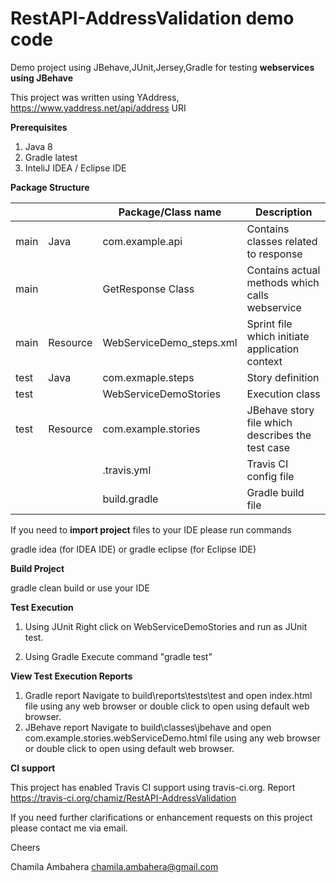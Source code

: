 # RestAPI-AddressValidation demo code
Demo project using JBehave,JUnit,Jersey,Gradle for testing **webservices using JBehave**

This project was written using YAddress, https://www.yaddress.net/api/address  URI

**Prerequisites**
1. Java 8 
2. Gradle latest
3. InteliJ IDEA / Eclipse IDE

**Package Structure**

|    |          |Package/Class name       | Description                                      |
|----|----------|--------------------------|-------------------------------------------------|
|main| Java     | com.example.api          | Contains classes related to response            |
|main|          | GetResponse Class        | Contains actual methods which calls webservice  |
|main| Resource | WebServiceDemo_steps.xml | Sprint file which initiate application context  |
|test| Java     | com.exmaple.steps        | Story definition                                |  
|test|          | WebServiceDemoStories    | Execution class                                 | 
|test| Resource | com.example.stories      | JBehave story file which describes the test case|
|    |          |.travis.yml               | Travis CI config file                           |
|    |          | build.gradle             | Gradle build file                               |



If you need to **import project** files to your IDE please run commands

gradle idea (for IDEA IDE) or
gradle eclipse (for Eclipse IDE)


**Build Project**

gradle clean build or use your IDE

**Test Execution**

1. Using JUnit
Right click on WebServiceDemoStories and run as JUnit test.

2. Using Gradle
Execute command "gradle test"

**View Test Execution Reports**

1. Gradle report
    Navigate to build\reports\tests\test and open index.html file using any web browser or double click to open using default web browser.
2. JBehave report
    Navigate to build\classes\jbehave and open com.example.stories.webServiceDemo.html file using any web browser or double click to open using default web browser. 

**CI support**

This project has enabled Travis CI support using travis-ci.org. Report
https://travis-ci.org/chamiz/RestAPI-AddressValidation


If you need further clarifications or enhancement requests on this project please contact me via email.

Cheers

Chamila Ambahera
chamila.ambahera@gmail.com

